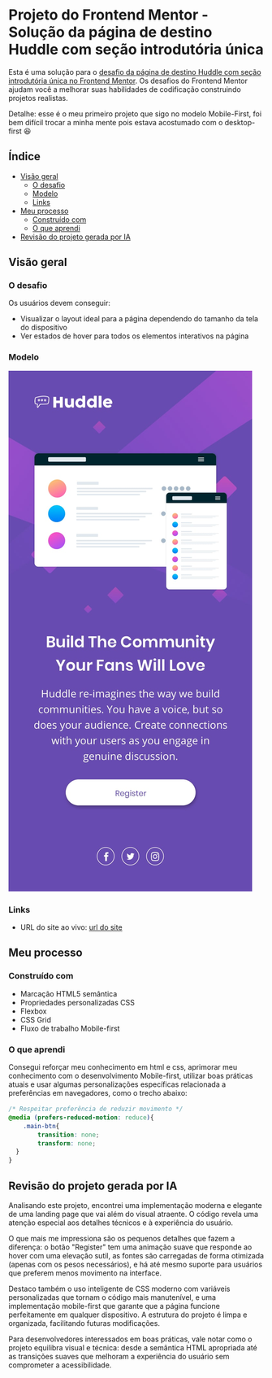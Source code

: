 # Projeto do Frontend Mentor - Solução da página de destino Huddle com seção introdutória única

Esta é uma solução para o [desafio da página de destino Huddle com seção introdutória única no Frontend Mentor](https://www.frontendmentor.io/challenges/huddle-landing-page-with-a-single-introductory-section-B_2Wvxgi0). Os desafios do Frontend Mentor ajudam você a melhorar suas habilidades de codificação construindo projetos realistas.

Detalhe: esse é o meu primeiro projeto que sigo no modelo Mobile-First, foi bem difícil trocar a minha mente pois estava acostumado com o desktop-first 😆

## Índice

- [Visão geral](#visão-geral)
  - [O desafio](#o-desafio)
  - [Modelo](#Modelo)
  - [Links](#links)
- [Meu processo](#meu-processo)
  - [Construído com](#construído-com)
  - [O que aprendi](#o-que-aprendi)
- [Revisão do projeto gerada por IA](#Revisão-do-projeto-gerada-por-IA)

## Visão geral

### O desafio

Os usuários devem conseguir:

- Visualizar o layout ideal para a página dependendo do tamanho da tela do dispositivo
- Ver estados de hover para todos os elementos interativos na página

### Modelo

![](./design/mobile-design.jpg)

### Links

- URL do site ao vivo: [url do site](https://caioloper.github.io/landing-page-com-secao-introdutoria/)

## Meu processo

### Construído com

- Marcação HTML5 semântica
- Propriedades personalizadas CSS
- Flexbox
- CSS Grid
- Fluxo de trabalho Mobile-first

### O que aprendi

Consegui reforçar meu conhecimento em html e css, aprimorar meu conhecimento com o desenvolvimento Mobile-first, utilizar boas práticas atuais e usar algumas personalizações específicas relacionada a preferências em navegadores, como o trecho abaixo:

```css
/* Respeitar preferência de reduzir movimento */
@media (prefers-reduced-motion: reduce){
    .main-btn{
        transition: none;
        transform: none;
  }
}
```


## Revisão do projeto gerada por IA

Analisando este projeto, encontrei uma implementação moderna e elegante de uma landing page que vai além do visual atraente. O código revela uma atenção especial aos detalhes técnicos e à experiência do usuário.

O que mais me impressiona são os pequenos detalhes que fazem a diferença: o botão "Register" tem uma animação suave que responde ao hover com uma elevação sutil, as fontes são carregadas de forma otimizada (apenas com os pesos necessários), e há até mesmo suporte para usuários que preferem menos movimento na interface.

Destaco também o uso inteligente de CSS moderno com variáveis personalizadas que tornam o código mais manutenível, e uma implementação mobile-first que garante que a página funcione perfeitamente em qualquer dispositivo. A estrutura do projeto é limpa e organizada, facilitando futuras modificações.

Para desenvolvedores interessados em boas práticas, vale notar como o projeto equilibra visual e técnica: desde a semântica HTML apropriada até as transições suaves que melhoram a experiência do usuário sem comprometer a acessibilidade.


